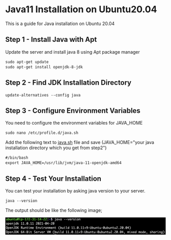 # Java11 Installation on Ubuntu20.04

This is a guide for Java installation on Ubuntu 20.04

## Step 1 - Install Java with Apt

Update the server and install java 8 using Apt package manager

```
sudo apt-get update
sudo apt-get install openjdk-8-jdk
```

## Step 2 - Find JDK Installation Directory

```
update-alternatives --config java
```

## Step 3 - Configure Environment Variables

You need to configure the environment variables for JAVA\_HOME

```
sudo nano /etc/profile.d/java.sh
```

Add the following text to [java.sh](http://java.sh) file and save (JAVA\_HOME="your java installation directory which you get from step2")

```
#/bin/bash
export JAVA_HOME=/usr/lib/jvm/java-11-openjdk-amd64

```

## Step 4 - Test Your Installation

You can test your installation by asking java version to your server.

```
java --version
```

The output should be like the following image;

![](.gitbook/assets/image.png)
